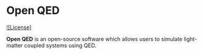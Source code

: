 # Open QED

[![License]](https://opensource.org/licenses/Apache-2.0)

**Open QED** is an open-source software which allows users to simulate light-matter coupled systems using QED.
